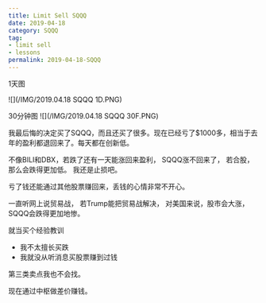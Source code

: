 ```yaml
---
title: Limit Sell SQQQ
date: 2019-04-18
category: SQQQ
tag:
- limit sell
- lessons
permalink: 2019-04-18-SQQQ
---
```

1天图

![](/IMG/2019.04.18 SQQQ 1D.PNG)

30分钟图
![](/IMG/2019.04.18 SQQQ 30F.PNG)

我最后悔的决定买了SQQQ，而且还买了很多。现在已经亏了$\$$1000多，相当于去年的盈利都退回来了。每天都在创新低。

不像BILI和DBX，若跌了还有一天能涨回来盈利， SQQQ涨不回来了， 若合股，那么会跌得更加低。 我还是止损吧。

亏了钱还能通过其他股票赚回来，丢钱的心情非常不开心。

一直听网上说贸易战， 若Trump能把贸易战解决， 对美国来说，股市会大涨， SQQQ会跌得更加地惨。

就当买个经验教训

* 我不太擅长买跌
* 我就没从听消息买股票赚到过钱

第三类卖点我也不会找。

现在通过中枢做差价赚钱。
